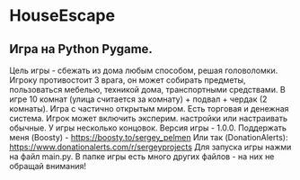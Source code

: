 # HouseEscape
## Игра на Python Pygame.
Цель игры - сбежать из дома любым способом, решая головоломки.
Игроку противостоит 3 врага, он может собирать предметы, пользоваться мебелью,
техникой дома, транспортными средствами.
В игре 10 комнат (улица считается за комнату) + подвал + чердак (2 комнаты).
Игра с частично открытым миром.
Есть торговая и денежная система.
Игрок может включить эксперим. настройки или настраивать обычные.
У игры несколько концовок.
Версия игры - 1.0.0.
Поддержать меня (Boosty) - https://boosty.to/sergey_pelmen
Или так (DonationAlerts): https://www.donationalerts.com/r/sergeyprojects
Для запуска игры нажми на файл main.py.
В папке игры есть много других файлов - на них не обращай внимания!


